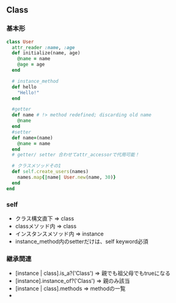## Class

### 基本形
```rb
class User
  attr_reader :name, :age
  def initialize(name, age)
    @name = name
    @age = age
  end

  # instance_method
  def hello
    "Hello!"
  end

  #getter
  def name # !> method redefined; discarding old name
    @name
  end
  #setter
  def name=(name)
    @name = name
  end
  # getter/ setter 合わせてattr_accessorで代用可能！

  # クラスメソッドその1
  def self.create_users(names)
    names.map{|name| User.new(name, 30)}
  end
end
```

### self
- クラス構文直下 => class
- classメソッド内 => class
- インスタンスメソッド内 => instance
- instance_method内のsetterだけは、self keyword必須

### 継承関連
- [instance | class].is_a?('Class') => 親でも祖父母でもtrueになる
- [instance].instance_of?('Class') => 親のみ該当
- [instance | class].methods => methodの一覧
- 
